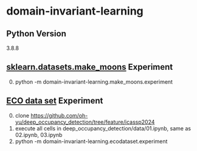 # domain-invariant-learning

## Python Version
3.8.8

## [sklearn.datasets.make_moons](https://scikit-learn.org/stable/modules/generated/sklearn.datasets.make_moons.html "make_moons REF") Experiment 
0. python -m domain-invariant-learning.make_moons.experiment

## [ECO data set](https://vs.inf.ethz.ch/res/show.html?what=eco-data "ECO data set REF") Experiment
0. clone https://github.com/oh-yu/deep_occupancy_detection/tree/feature/icassp2024
1. execute all cells in deep_occupancy_detection/data/01.ipynb, same as 02.ipynb, 03.ipynb
2. python -m domain-invariant-learning.ecodataset.experiment

